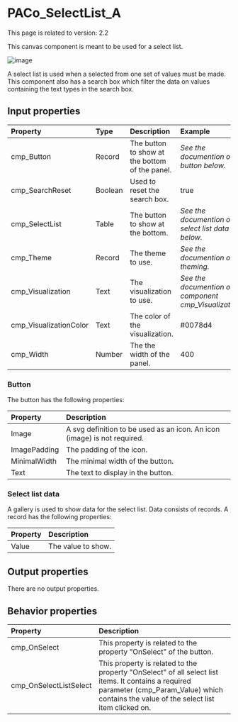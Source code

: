 # PACo_SelectList_A

This page is related to version: 2.2

This canvas component is meant to be used for a select list.

![image](https://github.com/formsandflows/PACo/assets/35654198/8ee22ec2-5d31-4fc2-b996-287d5bc77b28)

A select list is used when a selected from one set of values must be made. This component also has a search box which filter the data on values containing the text types in the search box.

## **Input properties**
| Property | Type | Description | Example |
| :--- | :--- | :--- | :--- |
| cmp_Button | Record | The button to show at the bottom of the panel. | *See the documention on button below.* |
| cmp_SearchReset | Boolean | Used to reset the search box. | true |
| cmp_SelectList | Table | The button to show at the bottom. | *See the documention on select list data below.* |
| cmp_Theme | Record | The theme to use. | *See the documention on theming.* |
| cmp_Visualization | Text | The visualization to use. | *See the documention on the component cmp_Visualization_A.* |
| cmp_VisualizationColor | Text | The color of the visualization. | #0078d4 |
| cmp_Width | Number | The the width of the panel. | 400 |

### Button
The button has the following properties:

| Property | Description |
| :--- | :--- |
| Image | A svg definition to be used as an icon. An icon (image) is not required. |
| ImagePadding | The padding of the icon. |
| MinimalWidth | The minimal width of the button. |
| Text | The text to display in the button. |

### Select list data
A gallery is used to show data for the select list. Data consists of records. A record has the following properties:

| Property | Description |
| :--- | :--- |
| Value | The value to show. |

## **Output properties**

There are no output properties.

## **Behavior properties**

| Property | Description |
| :--- | :--- |
| cmp_OnSelect | This property is related to the property "OnSelect" of the button. |
| cmp_OnSelectListSelect | This property is related to the property "OnSelect" of all select list items. It contains a required parameter (cmp_Param_Value) which contains the value of the select list item clicked on. |
